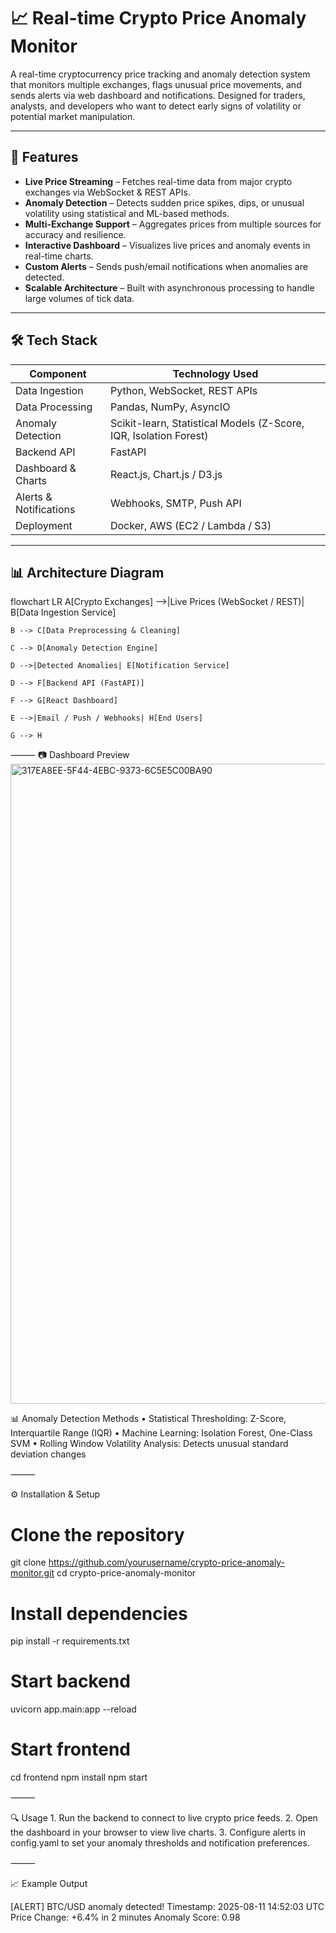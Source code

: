 # 📈 Real-time Crypto Price Anomaly Monitor

A real-time cryptocurrency price tracking and anomaly detection system that monitors multiple exchanges, flags unusual price movements, and sends alerts via web dashboard and notifications. Designed for traders, analysts, and developers who want to detect early signs of volatility or potential market manipulation.

---

## 🚀 Features
- **Live Price Streaming** – Fetches real-time data from major crypto exchanges via WebSocket & REST APIs.
- **Anomaly Detection** – Detects sudden price spikes, dips, or unusual volatility using statistical and ML-based methods.
- **Multi-Exchange Support** – Aggregates prices from multiple sources for accuracy and resilience.
- **Interactive Dashboard** – Visualizes live prices and anomaly events in real-time charts.
- **Custom Alerts** – Sends push/email notifications when anomalies are detected.
- **Scalable Architecture** – Built with asynchronous processing to handle large volumes of tick data.

---

## 🛠 Tech Stack
| Component             | Technology Used |
|-----------------------|-----------------|
| Data Ingestion        | Python, WebSocket, REST APIs |
| Data Processing       | Pandas, NumPy, AsyncIO |
| Anomaly Detection     | Scikit-learn, Statistical Models (Z-Score, IQR, Isolation Forest) |
| Backend API           | FastAPI |
| Dashboard & Charts    | React.js, Chart.js / D3.js |
| Alerts & Notifications| Webhooks, SMTP, Push API |
| Deployment            | Docker, AWS (EC2 / Lambda / S3) |

---

## 📊 Architecture Diagram

flowchart LR
    A[Crypto Exchanges] -->|Live Prices (WebSocket / REST)| B[Data Ingestion Service]
	
    B --> C[Data Preprocessing & Cleaning]
	
    C --> D[Anomaly Detection Engine]
	
    D -->|Detected Anomalies| E[Notification Service]
	
    D --> F[Backend API (FastAPI)]
	
    F --> G[React Dashboard]

    E -->|Email / Push / Webhooks| H[End Users]
	
    G --> H


⸻
📷 Dashboard Preview
<img width="1536" height="1024" alt="317EA8EE-5F44-4EBC-9373-6C5E5C00BA90" src="https://github.com/user-attachments/assets/501e10d1-a1fc-4be6-a17f-a7a99e6bd945" />


📊 Anomaly Detection Methods
	•	Statistical Thresholding: Z-Score, Interquartile Range (IQR)
	•	Machine Learning: Isolation Forest, One-Class SVM
	•	Rolling Window Volatility Analysis: Detects unusual standard deviation changes

⸻

⚙️ Installation & Setup

# Clone the repository
git clone https://github.com/yourusername/crypto-price-anomaly-monitor.git
cd crypto-price-anomaly-monitor

# Install dependencies
pip install -r requirements.txt

# Start backend
uvicorn app.main:app --reload

# Start frontend
cd frontend
npm install
npm start


⸻

🔍 Usage
	1.	Run the backend to connect to live crypto price feeds.
	2.	Open the dashboard in your browser to view live charts.
	3.	Configure alerts in config.yaml to set your anomaly thresholds and notification preferences.

⸻

📈 Example Output

[ALERT] BTC/USD anomaly detected!
Timestamp: 2025-08-11 14:52:03 UTC
Price Change: +6.4% in 2 minutes
Anomaly Score: 0.98
